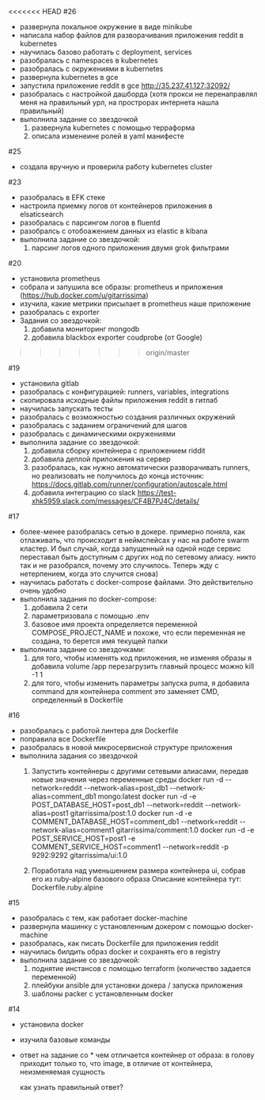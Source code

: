 <<<<<<< HEAD
#26
- развернула локальное окружение в виде minikube
- написала набор файлов для разворачивания приложения reddit в kubernetes
- научилась базово работать с deployment, services
- разобралась с namespaces в kubernetes
- разобралась с окружениями в kubernetes
- развернула kubernetes в gce
- запустила приложение reddit в gce http://35.237.41.127:32092/
- разобралась с настройкой дашборда (хотя прокси не перенаправлял меня на правильный урл, на прострорах интернета нашла правильный)
- выполнила задание со звездочкой
  1. развернула kubernetes с помощью терраформа
  2. описала изменеине ролей в yaml манифесте

#25
- создала вручную и проверила работу kubernetes cluster

#23
- разобралась в EFK стеке
- настроила приемку логов от контейнеров приложения в elsaticsearch
- разобралась с парсингом логов в fluentd
- разобралсь с отобоажением данных из elastic в kibana
- выполнила задание со звездочкой:
  1. парсинг логов одного приложения двумя grok фильтрами

#20
- установила prometheus
- собрала и запушила все образы: prometheus и приложения (https://hub.docker.com/u/gitarrissima)
- изучила, какие метрики присылает в prometheus наше приложение
- разобралась с exporter 
- Задания со звездочкой:
  1. добавила мониторинг mongodb
  2. добавила blackbox exporter coudprobe (от Google)
>>>>>>> origin/master

#19
- установила gitlab
- разобралась с конфигурацией: runners, variables, integrations
- скопировала исходные файлы приложения reddit в гитлаб
- научилась запускать тесты
- разобралась с возможностью создания различных окружений
- разобралась с заданием ограничений для шагов
- разобралась с динамическими окружениями
- выполнила задание со звездочкой: 
  1. добавила сборку контейнера с приложением riddit
  2. добавила деплой приложения на сервер
  3. разобралась, как нужно автоматически разворачивать runners, 
     но реализовать не получилось до конца
     источник: https://docs.gitlab.com/runner/configuration/autoscale.html
  4. добавила интеграцию со slack
     https://test-xhk5959.slack.com/messages/CF4B7PJ4C/details/

#17
- более-менее разобралась сетью в докере. примерно поняла, как отлаживать, что происходит в неймспейсах
  у нас на работе swarm кластер. И был случай, когда запущенный на одной ноде сервис переставал быть доступным с других нод
  по сетевому алиасу. никто так и не разобрался, почему это случилось. 
  Теперь жду с нетерпением, когда это случится снова)
- научилась работать с docker-compose файлами. Это действительно очень удобно
- выполнила задания по docker-compose:
  1. добавила 2 сети
  2. параметризовала с помощью .env
  3. базовое имя проекта определяется переменной COMPOSE_PROJECT_NAME 
     и похоже, что если переменная не создана, то берется имя текущей папки
- выполнила задание со звездочками:
  1. для того, чтобы изменять код приложения, не изменяя образы я добавила volume /app
     перезагрузить главный процесс можно kill -1 1
  2. для того, чтобы изменить параметры запуска puma, я добавила command для контейнера comment
     это заменяет CMD, определенный в Dockerfile

#16
- разобралась с работой линтера для Dockerfile
- поправила все Dockerfile
- разобралась в новой микросервисной структуре приложения
- выполнила задания со звездочкой
  1. Запустить контейнеры с другими сетевыми алиасами, передав новые значения через переменные среды
     docker run -d --network=reddit --network-alias=post_db1 --network-alias=comment_db1 mongo:latest
     docker run -d -e POST_DATABASE_HOST=post_db1 --network=reddit --network-alias=post1 gitarrissima/post:1.0
     docker run -d -e COMMENT_DATABASE_HOST=comment_db1 --network=reddit --network-alias=comment1 gitarrissima/comment:1.0
     docker run -d -e POST_SERVICE_HOST=post1 -e COMMENT_SERVICE_HOST=comment1 --network=reddit -p 9292:9292 gitarrissima/ui:1.0
  
  2. Поработала над уменьшением размера контейнера ui, собрав его из ruby-alpine базового образа
  Описание контейнера тут: Dockerfile.ruby.alpine


#15
- разобралась с тем, как работает docker-machine
- развернула машинку с установленным докером с помощью docker-machine
- разобралась, как писать Dockerfile для приложения reddit
- научилась билдить образ docker и сохранять его в registry
- выполнила задание со звездочкой:
  1. поднятие инстансов с помощью terraform (количество задается переменной)
  2. плейбуки ansible для установки докера / запуска приложения
  3. шаблоны packer с установленным docker

#14
- установила docker
- изучила базовые команды
- ответ на задание со *
  чем отличается контейнер от образа:
  в голову приходит только то, что image, в отличие от контейнера, неизменяемая сущность

  как узнать правильный ответ?
  
